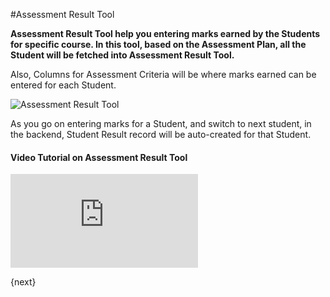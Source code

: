 <!-- add-breadcrumbs -->
#Assessment Result Tool

**Assessment Result Tool help you entering marks earned by the Students for specific course. In this tool, based on the Assessment Plan, all the Student will be fetched into Assessment Result Tool.**

Also, Columns for Assessment Criteria will be where marks earned can be entered for each Student.

![Assessment Result Tool](/docs/assets/img/education/education-assessment-result-tool.png)

As you go on entering marks for a Student, and switch to next student, in the backend, Student Result record will be auto-created for that Student.

#### Video Tutorial on Assessment Result Tool



<div>
    <div class='embed-container'>
        <iframe src='https://www.youtube.com/embed/U8ZRB8CM-UM?start=80' frameborder='0' allowfullscreen>
        </iframe>
    </div>
</div>    

{next}
